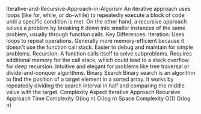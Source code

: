 Iterative-and-Recursive-Approach-in-Algorism
An iterative approach uses loops (like for, while, or do-while) to repeatedly execute a block of code until a specific condition is met. On the other hand, a recursive approach solves a problem by breaking it down into smaller instances of the same problem, usually through function calls.
Key Differences:
Iteration:
Uses loops to repeat operations.
Generally more memory-efficient because it doesn't use the function call stack.
Easier to debug and maintain for simple problems.
Recursion:
A function calls itself to solve subproblems.
Requires additional memory for the call stack, which could lead to a stack overflow for deep recursion.
Intuitive and elegant for problems like tree traversal or divide-and-conquer algorithms.
Binary Search
Binary search is an algorithm to find the position of a target element in a sorted array. It works by repeatedly dividing the search interval in half and comparing the middle value with the target.
Complexity
Aspect Iterative Approach Recursive Approach
Time Complexity O(log n) O(log n)
Space Complexity O(1) O(log n)
